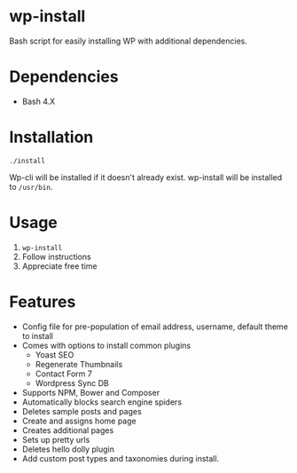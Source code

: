 # wp-install

Bash script for easily installing WP with additional dependencies.


# Dependencies #

 * Bash 4.X


# Installation #

    ./install

Wp-cli will be installed if it doesn't already exist. wp-install will be installed to `/usr/bin`.

# Usage #

 1. `wp-install`
 2. Follow instructions
 3. Appreciate free time


# Features #

* Config file for pre-population of email address, username, default theme to install
* Comes with options to install common plugins
  * Yoast SEO
  * Regenerate Thumbnails
  * Contact Form 7
  * Wordpress Sync DB
* Supports NPM, Bower and Composer
* Automatically blocks search engine spiders
* Deletes sample posts and pages
* Create and assigns home page
* Creates additional pages
* Sets up pretty urls
* Deletes hello dolly plugin
* Add custom post types and taxonomies during install.
